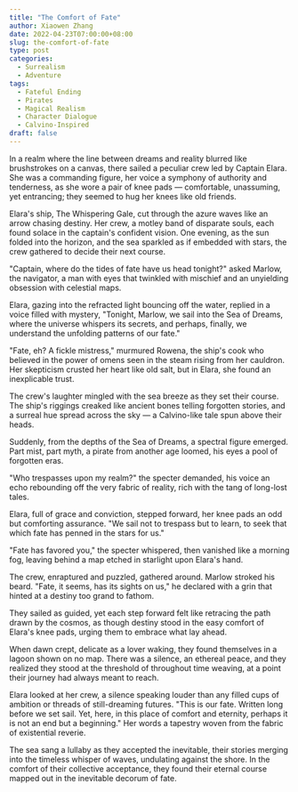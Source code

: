 ```yaml
---
title: "The Comfort of Fate"
author: Xiaowen Zhang
date: 2022-04-23T07:00:00+08:00
slug: the-comfort-of-fate
type: post
categories:
  - Surrealism
  - Adventure
tags:
  - Fateful Ending
  - Pirates
  - Magical Realism
  - Character Dialogue
  - Calvino-Inspired
draft: false
---
```


In a realm where the line between dreams and reality blurred like brushstrokes on a canvas, there sailed a peculiar crew led by Captain Elara. She was a commanding figure, her voice a symphony of authority and tenderness, as she wore a pair of knee pads — comfortable, unassuming, yet entrancing; they seemed to hug her knees like old friends.

Elara's ship, The Whispering Gale, cut through the azure waves like an arrow chasing destiny. Her crew, a motley band of disparate souls, each found solace in the captain's confident vision. One evening, as the sun folded into the horizon, and the sea sparkled as if embedded with stars, the crew gathered to decide their next course.

"Captain, where do the tides of fate have us head tonight?" asked Marlow, the navigator, a man with eyes that twinkled with mischief and an unyielding obsession with celestial maps.

Elara, gazing into the refracted light bouncing off the water, replied in a voice filled with mystery, "Tonight, Marlow, we sail into the Sea of Dreams, where the universe whispers its secrets, and perhaps, finally, we understand the unfolding patterns of our fate."

"Fate, eh? A fickle mistress," murmured Rowena, the ship's cook who believed in the power of omens seen in the steam rising from her cauldron. Her skepticism crusted her heart like old salt, but in Elara, she found an inexplicable trust.

The crew's laughter mingled with the sea breeze as they set their course. The ship's riggings creaked like ancient bones telling forgotten stories, and a surreal hue spread across the sky — a Calvino-like tale spun above their heads.

Suddenly, from the depths of the Sea of Dreams, a spectral figure emerged. Part mist, part myth, a pirate from another age loomed, his eyes a pool of forgotten eras.

"Who trespasses upon my realm?" the specter demanded, his voice an echo rebounding off the very fabric of reality, rich with the tang of long-lost tales.

Elara, full of grace and conviction, stepped forward, her knee pads an odd but comforting assurance. "We sail not to trespass but to learn, to seek that which fate has penned in the stars for us."

"Fate has favored you," the specter whispered, then vanished like a morning fog, leaving behind a map etched in starlight upon Elara's hand.

The crew, enraptured and puzzled, gathered around. Marlow stroked his beard. "Fate, it seems, has its sights on us," he declared with a grin that hinted at a destiny too grand to fathom.

They sailed as guided, yet each step forward felt like retracing the path drawn by the cosmos, as though destiny stood in the easy comfort of Elara's knee pads, urging them to embrace what lay ahead.

When dawn crept, delicate as a lover waking, they found themselves in a lagoon shown on no map. There was a silence, an ethereal peace, and they realized they stood at the threshold of throughout time weaving, at a point their journey had always meant to reach.

Elara looked at her crew, a silence speaking louder than any filled cups of ambition or threads of still-dreaming futures. "This is our fate. Written long before we set sail. Yet, here, in this place of comfort and eternity, perhaps it is not an end but a beginning." Her words a tapestry woven from the fabric of existential reverie.

The sea sang a lullaby as they accepted the inevitable, their stories merging into the timeless whisper of waves, undulating against the shore. In the comfort of their collective acceptance, they found their eternal course mapped out in the inevitable decorum of fate.